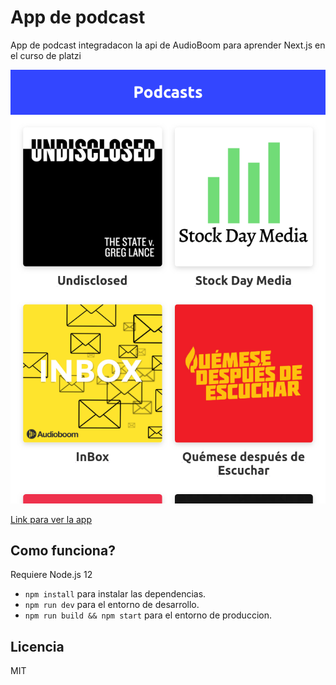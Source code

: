 # App de podcast

App de podcast integradacon la api de AudioBoom
para aprender Next.js en el curso de platzi

![Captura del home de la app](./.static-readme/index.png)

[Link para ver la app](https://podcasts.azuref17.now.sh/)

## Como funciona?

Requiere Node.js 12

* `npm install` para instalar las dependencias.
* `npm run dev` para el entorno de desarrollo.
* `npm run build && npm start` para el entorno de produccion.

## Licencia

MIT